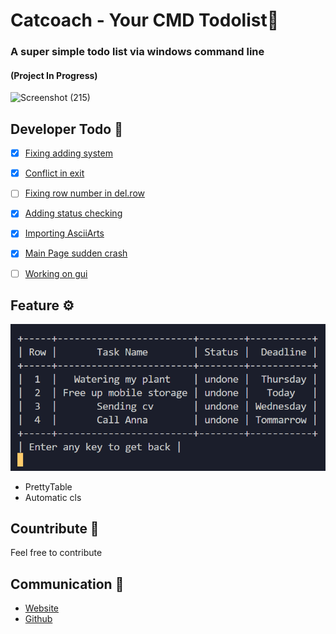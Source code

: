 # Catcoach - Your CMD Todolist📑
### A super simple todo list via windows command line
#### (Project In Progress)

![Screenshot (215)](https://github.com/Ptavangar/Catcoach/assets/89109558/d619dae5-0c5a-483f-b104-3b80c4e451f4)

## Developer Todo 📝
- [x] [Fixing adding system]()
- [x] [Conflict in exit]()
- [ ] [Fixing row number in del.row]()
- [x] [Adding status checking]()
- [x] [Importing AsciiArts]()
- [x] [Main Page sudden crash]()
- [ ] [Working on gui]()


## Feature ⚙
![data_t](data_t.png)
* PrettyTable
* Automatic cls


## Countribute 🤝
Feel free to contribute

## Communication 💌
* [Website](https://www.pariya-tavangar.ir)
* [Github](https://github.com/Ptavangar)
